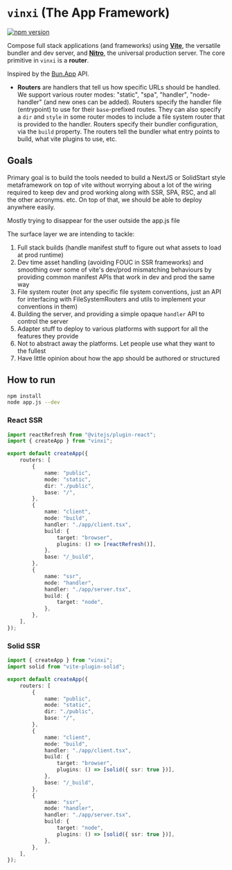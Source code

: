 # `vinxi` (The App Framework)

[![npm version](https://badge.fury.io/js/vinxi.svg)](https://badge.fury.io/js/vinxi)

Compose full stack applications (and frameworks) using [**Vite**](https://github.com/vitejs/vite), the versatile bundler and dev server, and [**Nitro**](https://github.com/unjs/nitro), the universal production server. The core primitive in `vinxi` is a **router**. 

Inspired by the [Bun.App](https://bun.sh/blog/bun-bundler#sneak-peek-bun-app) API. 

- **Routers** are handlers that tell us how specific URLs should be handled. We support various router modes: "static", "spa", "handler", "node-handler" (and new ones can be added). Routers specify the handler file (entrypoint) to use for their `base`-prefixed routes. They can also specify a `dir` and `style` in some router modes to include a file system router that is provided to the handler. Routers specify their bundler configuration, via the `build` property. The routers tell the bundler what entry points to build, what vite plugins to use, etc.

## Goals

Primary goal is to build the tools needed to build a NextJS or SolidStart style metaframework on top of vite without worrying about a lot of the wiring required to keep dev and prod working along with SSR, SPA, RSC, and all the other acronyms. etc. On top of that, we should be able to deploy anywhere easily.

Mostly trying to disappear for the user outside the app.js file

The surface layer we are intending to tackle:
1. Full stack builds (handle manifest stuff to figure out what assets to load at prod runtime)
2. Dev time asset handling (avoiding FOUC in SSR frameworks) and smoothing over some of vite's dev/prod mismatching behaviours by providing common manifest APIs that work in dev and prod the same way
3. File system router (not any specific file system conventions, just an API for interfacing with FileSystemRouters and utils to implement your conventions in them)
4. Building the server, and providing a simple opaque `handler` API to control the server
5. Adapter stuff to deploy to various platforms with support for all the features they provide
6. Not to abstract away the platforms. Let people use what they want to the fullest
7. Have little opinion about how the app should be authored or structured

## How to run

```bash
npm install
node app.js --dev
```

### React SSR

```ts
import reactRefresh from "@vitejs/plugin-react";
import { createApp } from "vinxi";

export default createApp({
	routers: [
		{
			name: "public",
			mode: "static",
			dir: "./public",
			base: "/",
		},
		{
			name: "client",
			mode: "build",
			handler: "./app/client.tsx",
			build: {
				target: "browser",
				plugins: () => [reactRefresh()],
			},
			base: "/_build",
		},
		{
			name: "ssr",
			mode: "handler",
			handler: "./app/server.tsx",
			build: {
				target: "node",
			},
		},
	],
});
```

### Solid SSR

```ts
import { createApp } from "vinxi";
import solid from "vite-plugin-solid";

export default createApp({
	routers: [
		{
			name: "public",
			mode: "static",
			dir: "./public",
			base: "/",
		},
		{
			name: "client",
			mode: "build",
			handler: "./app/client.tsx",
			build: {
				target: "browser",
				plugins: () => [solid({ ssr: true })],
			},
			base: "/_build",
		},
		{
			name: "ssr",
			mode: "handler",
			handler: "./app/server.tsx",
			build: {
				target: "node",
				plugins: () => [solid({ ssr: true })],
			},
		},
	],
});
```
